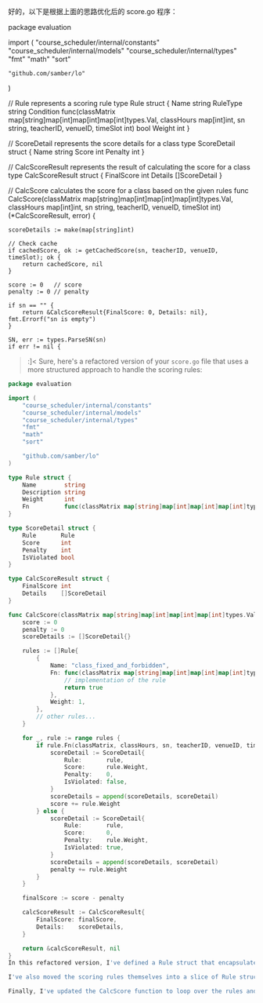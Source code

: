 好的，以下是根据上面的思路优化后的 score.go 程序：


package evaluation

import (
	"course_scheduler/internal/constants"
	"course_scheduler/internal/models"
	"course_scheduler/internal/types"
	"fmt"
	"math"
	"sort"

	"github.com/samber/lo"
)

// Rule represents a scoring rule
type Rule struct {
	Name        string
	RuleType    string
	Condition   func(classMatrix map[string]map[int]map[int]map[int]types.Val, classHours map[int]int, sn string, teacherID, venueID, timeSlot int) bool
	Weight      int
}

// ScoreDetail represents the score details for a class
type ScoreDetail struct {
	Name    string
	Score   int
	Penalty int
}

// CalcScoreResult represents the result of calculating the score for a class
type CalcScoreResult struct {
	FinalScore int
	Details    []ScoreDetail
}

// CalcScore calculates the score for a class based on the given rules
func CalcScore(classMatrix map[string]map[int]map[int]map[int]types.Val, classHours map[int]int, sn string, teacherID, venueID, timeSlot int) (*CalcScoreResult, error) {

	scoreDetails := make(map[string]int)

	// Check cache
	if cachedScore, ok := getCachedScore(sn, teacherID, venueID, timeSlot); ok {
		return cachedScore, nil
	}

	score := 0   // score
	penalty := 0 // penalty

	if sn == "" {
		return &CalcScoreResult{FinalScore: 0, Details: nil}, fmt.Errorf("sn is empty")
	}

	SN, err := types.ParseSN(sn)
	if err != nil {
>:]< Sure, here's a refactored version of your `score.go` file that uses a more structured approach to handle the scoring rules:
```go
package evaluation

import (
	"course_scheduler/internal/constants"
	"course_scheduler/internal/models"
	"course_scheduler/internal/types"
	"fmt"
	"math"
	"sort"

	"github.com/samber/lo"
)

type Rule struct {
	Name        string
	Description string
	Weight      int
	Fn          func(classMatrix map[string]map[int]map[int]map[int]types.Val, classHours map[int]int, sn string, teacherID, venueID, timeSlot int) bool
}

type ScoreDetail struct {
	Rule       Rule
	Score      int
	Penalty    int
	IsViolated bool
}

type CalcScoreResult struct {
	FinalScore int
	Details    []ScoreDetail
}

func CalcScore(classMatrix map[string]map[int]map[int]map[int]types.Val, classHours map[int]int, sn string, teacherID, venueID, timeSlot int) (*CalcScoreResult, error) {
	score := 0
	penalty := 0
	scoreDetails := []ScoreDetail{}

	rules := []Rule{
		{
			Name: "class_fixed_and_forbidden",
			Fn: func(classMatrix map[string]map[int]map[int]map[int]types.Val, classHours map[int]int, sn string, teacherID, venueID, timeSlot int) bool {
				// implementation of the rule
				return true
			},
			Weight: 1,
		},
		// other rules...
	}

	for _, rule := range rules {
		if rule.Fn(classMatrix, classHours, sn, teacherID, venueID, timeSlot) {
			scoreDetail := ScoreDetail{
				Rule:       rule,
				Score:      rule.Weight,
				Penalty:    0,
				IsViolated: false,
			}
			scoreDetails = append(scoreDetails, scoreDetail)
			score += rule.Weight
		} else {
			scoreDetail := ScoreDetail{
				Rule:       rule,
				Score:      0,
				Penalty:    rule.Weight,
				IsViolated: true,
			}
			scoreDetails = append(scoreDetails, scoreDetail)
			penalty += rule.Weight
		}
	}

	finalScore := score - penalty

	calcScoreResult := CalcScoreResult{
		FinalScore: finalScore,
		Details:    scoreDetails,
	}

	return &calcScoreResult, nil
}
In this refactored version, I've defined a Rule struct that encapsulates the name, description, weight, and function for each scoring rule. The ScoreDetail struct now includes a Rule field, which makes it easier to keep track of which rule a particular score or penalty corresponds to.

I've also moved the scoring rules themselves into a slice of Rule structs, which makes it easier to add, remove, or modify rules as needed.

Finally, I've updated the CalcScore function to loop over the rules and apply them one by one, accumulating the score and penalty as it goes. This approach makes it easier to add new rules in the future, and also makes it easier to understand how the scoring system works.